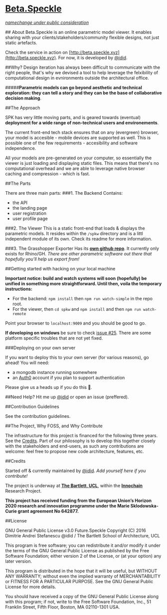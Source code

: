 # [Beta.Speckle](http://beta.speckle.xyz)
*[namechange under public consideration](https://github.com/didimitrie/future.speckle/issues/12)*

## About 
Beta.Speckle is an online parametric model viewer. It enables sharing with your clients/stakeholders/community flexible designs, not just static artefacts. 

Check the service in action on [http://beta.speckle.xyz](http://beta.speckle.xyz). For now, it is developed by [@idid](http://twitter.com/idid).

##Why? 
Design iteration has always been difficult to communicate with the right people, that's why we devised a tool to help leverage the felxibility of computational design in evnironments outside the architectural office. 

#####**Parametric models can go beyond aesthetic and technical exploration: they can tell a story and they can be the base of collaborative decision making**.

##The Approach

SPK has very little moving parts, and is geared towards (eventual) **deployment for a wide range of non-technical users and environements**. 

The current front-end tech stack ensures that on any (evergreen) browser, your model is accesible - mobile devices are supported as well. This is possible one of the few requirements - accesibility and software independence. 

All your models are pre-generated on your computer, so essentially the viewer is just loading and displaying static files. This means that there's no computational overhead and we are able to leverage native browser caching and compression - which is fast.

##The Parts

There are three main parts: 
###1. The Backend
Contains: 
- the API
- the landing page
- user registration
- user profile page

###2. The Viewer
This is a static front-end that loads & displays the parametric models. It resides within the `/spkw` directory and is a littl independent module of its own. Check its readme for more information.

###3. The Grasshopper Exporter
Has its **[own github repo](https://github.com/didimitrie/speckle.exporter)**. It currently only exists for Rhino/GH.
*There are other parametric software out there that hopefully you'll help us export from!*

##Getting started with hacking on your local machine

**Important notice: build and watch systems will soon (hopefully) be unified in something more straightforward. Until then, voila the temporary instructions:**

- For the backend: `npm install` then `npm run watch-simple` in the repo root.
- For the viewer, then `cd spkw` and `npm install` and then `npm run watch-remote`

Point your browser to `localhost:9009` and you should be good to go. 

**If developing on windows** be sure to check [issue #25](https://github.com/didimitrie/future.speckle/issues/25). There are some platform specific troubles that are not yet fixed.

###Deploying on your own server

If you want to deploy this to your own server (for various reasons), go ahead! You will need: 
- a mongodb instance running somewhere 
- an [Auth0](auth0.com/) account if you plan to support authentication

Please give us a heads up if you do this :bow:.

##Need Help?
Hit me up [@idid](http://twitter.com/idid) or open an issue (preffered). 

##Contribution Guidelines

See the contribution guidelines.

##The Project, Why FOSS, and Why Contribute

The infrastructure for this project is financed for the following three years. See the [Credits](https://github.com/didimitrie/future.speckle#credits). Part of our philosophy is to develop this together closely with the stakeholders and end-users, as such any contributions are welcome: feel free to propose new code architecture, features, etc.

##Credits

Started off & currently maintained by [@idid](http://twitter.com/idid/). *Add yourself here if you contribute!*

The project is underway at **[The Bartlett, UCL](http://www.bartlett.ucl.ac.uk/)**, within the **[Innochain](http://innochain.net/)** Research Project.

**This project has received funding from the European Union’s Horizon 2020 research and innovation programme under the Marie Sklodowska-Curie grant agreement No 642877.**

##License

GNU General Public License v3.0
Future.Speckle
Copyright (C) 2016 Dimitrie Andrei Stefanescu @idid / The Bartlett School of Architecture, UCL

This program is free software; you can redistribute it and/or modify
it under the terms of the GNU General Public License as published by
the Free Software Foundation; either version 2 of the License, or
(at your option) any later version.

This program is distributed in the hope that it will be useful,
but WITHOUT ANY WARRANTY; without even the implied warranty of
MERCHANTABILITY or FITNESS FOR A PARTICULAR PURPOSE.  See the
GNU General Public License for more details.

You should have received a copy of the GNU General Public License along
with this program; if not, write to the Free Software Foundation, Inc.,
51 Franklin Street, Fifth Floor, Boston, MA 02110-1301 USA.

